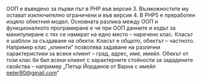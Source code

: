 ООП е въведено за първи път в PHP във версия 3. 
Възможностите му остават изключително ограничени и във версия 4.
В PHP5 е преработен изцяло обектния модел.
Основната разлика между ООП и функционалното програмиране е че при ООП данните и кодът за манипулиране с тях се намират на едно място – наречено клас. 
Класът е шаблон за създаване на обекти. 
Класът е общото, обектът – частното. Например клас „клиенти“ позволява задаване на  различни характеристики за всеки клиент – град, адрес, име, имейл. Обекът от този клас би бил всеки клиент с характерните стойности за зададените свойства – например „Петър Йорданов от Варна с имейл peter90@gmail.com”



